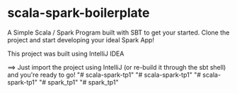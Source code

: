 # scala-spark-boilerplate
A Simple Scala / Spark Program built with SBT to get your started.
Clone the project and start developing your ideal Spark App!

This project was built using IntelliJ IDEA


==> Just import the project using IntelliJ (or re-build it through the sbt shell) and you're ready to go!
"# scala-spark-tp1" 
"# scala-spark-tp1" 
"# scala-spark-tp1" 
"# spark_tp1" 
"# spark_tp1" 
